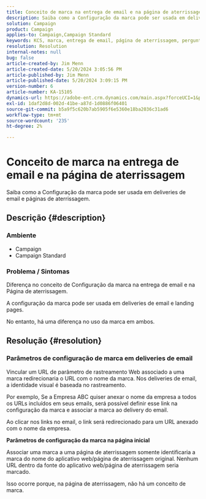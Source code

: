 ```yaml
---
title: Conceito de marca na entrega de email e na página de aterrissagem
description: Saiba como a Configuração da marca pode ser usada em deliveries de email e páginas de aterrissagem.
solution: Campaign
product: Campaign
applies-to: Campaign,Campaign Standard
keywords: KCS, marca, entrega de email, página de aterrissagem, perguntas frequentes, AC, ACS, Adobe Campaign Standard, Adobe Campaign
resolution: Resolution
internal-notes: null
bug: false
article-created-by: Jim Menn
article-created-date: 5/20/2024 3:05:56 PM
article-published-by: Jim Menn
article-published-date: 5/20/2024 3:09:15 PM
version-number: 6
article-number: KA-15105
dynamics-url: https://adobe-ent.crm.dynamics.com/main.aspx?forceUCI=1&pagetype=entityrecord&etn=knowledgearticle&id=aa8a3b70-ba16-ef11-9f8a-6045bd006268
exl-id: 1daf2d8d-002d-41be-a87d-1d0886f06401
source-git-commit: b5a9f5c620b7ab5905f6e5360e18ba2036c31ad6
workflow-type: tm+mt
source-wordcount: '235'
ht-degree: 2%

---
```


# Conceito de marca na entrega de email e na página de aterrissagem


Saiba como a Configuração da marca pode ser usada em deliveries de email e páginas de aterrissagem.

## Descrição {#description}


### <b>Ambiente</b>

- Campaign
- Campaign Standard




### <b>Problema / Sintomas</b>

Diferença no conceito de Configuração da marca na entrega de email e na Página de aterrissagem.

A configuração da marca pode ser usada em deliveries de email e landing pages.

No entanto, há uma diferença no uso da marca em ambos.






## Resolução {#resolution}


### <b>Parâmetros de configuração de marca em deliveries de email</b>



Vincular um URL de parâmetro de rastreamento Web associado a uma marca redirecionaria o URL com o nome da marca. Nos deliveries de email, a identidade visual é baseada no rastreamento.

Por exemplo, Se a Empresa ABC quiser anexar o nome da empresa a todos os URLs incluídos em seus emails, será possível definir esse link na configuração da marca e associar a marca ao delivery do email.

Ao clicar nos links no email, o link será redirecionado para um URL anexado com o nome da empresa.




<b>Parâmetros de configuração da marca na página inicial</b>


Associar uma marca a uma página de aterrissagem somente identificaria a marca do nome do aplicativo web/página de aterrissagem original. Nenhum URL dentro da fonte do aplicativo web/página de aterrissagem seria marcado.

Isso ocorre porque, na página de aterrissagem, não há um conceito de marca.
